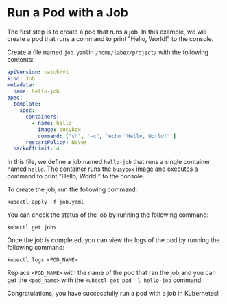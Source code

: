 # Run a Pod with a Job

The first step is to create a pod that runs a job. In this example, we will create a pod that runs a command to print "Hello, World!" to the console.

Create a file named `job.yaml`in `/home/labex/project/` with the following contents:

```yaml
apiVersion: batch/v1
kind: Job
metadata:
  name: hello-job
spec:
  template:
    spec:
      containers:
        - name: hello
          image: busybox
          command: ["sh", "-c", 'echo "Hello, World!"']
      restartPolicy: Never
  backoffLimit: 4
```

In this file, we define a job named `hello-job` that runs a single container named `hello`. The container runs the `busybox` image and executes a command to print "Hello, World!" to the console.

To create the job, run the following command:

```shell
kubectl apply -f job.yaml
```

You can check the status of the job by running the following command:

```shell
kubectl get jobs
```

Once the job is completed, you can view the logs of the pod by running the following command:

```shell
kubectl logs <POD_NAME>
```

Replace `<POD_NAME>` with the name of the pod that ran the job,and you can get the `<pod_name>` with the `kubectl get pod -l hello-job` command.

Congratulations, you have successfully run a pod with a job in Kubernetes!
